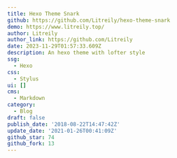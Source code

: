 ```yaml
---
title: Hexo Theme Snark
github: https://github.com/Litreily/hexo-theme-snark
demo: https://www.litreily.top/
author: Litreily
author_link: https://github.com/Litreily
date: 2023-11-29T01:57:33.609Z
description: An hexo theme with lofter style
ssg:
  - Hexo
css:
  - Stylus
ui: []
cms:
  - Markdown
category:
  - Blog
draft: false
publish_date: '2018-08-22T14:47:42Z'
update_date: '2021-01-26T00:41:09Z'
github_star: 74
github_fork: 13
---
```

